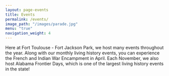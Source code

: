 ```yaml
---
layout: page-events
title: Events
permalink: /events/
image_path: "/images/parade.jpg"
menu: "true"
navigation_weight: 4
---
```

Here at Fort Toulouse - Fort Jackson Park, we host many events throughout the year. Along with our monthly living history events, you can experience the French and Indian War Encampment in April. Each November, we also host Alabama Frontier Days, which is one of the largest living history events in the state!
